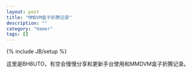 ```yaml
---
layout: post
title: "MMDVM盒子折腾记录"
description: ""
category: "Hamer"
tags: []
---
```

{% include JB/setup %}

这里是BH8UTO，有空会慢慢分享和更新手台使用和MMDVM盒子折腾记录。